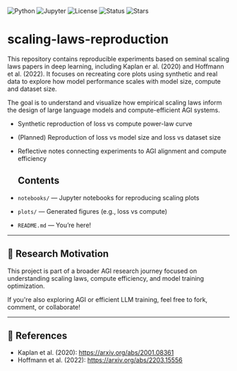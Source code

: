 ![Python](https://img.shields.io/badge/Python-3.10-blue)
![Jupyter](https://img.shields.io/badge/Notebook-Available-yellow)
![License](https://img.shields.io/badge/License-MIT-green)
![Status](https://img.shields.io/badge/Status-Active-informational)
![Stars](https://img.shields.io/github/stars/Member09/scaling-laws-reproduction?style=social)

# scaling-laws-reproduction
This repository contains reproducible experiments based on seminal scaling laws papers in deep learning, including Kaplan er al. (2020) and Hoffmann et al. (2022). It focuses on recreating core plots using synthetic and real data to explore how model performance scales with model size, compute and dataset size. 

The goal is to understand and visualize how empirical scaling laws inform the design of large language models and compute-efficient AGI systems.

- Synthetic reproduction of loss vs compute power-law curve
- (Planned) Reproduction of loss vs model size and loss vs dataset size
- Reflective notes connecting experiments to AGI alignment and compute efficiency


  ## Contents

- `notebooks/` — Jupyter notebooks for reproducing scaling plots
- `plots/` — Generated figures (e.g., loss vs compute)
- `README.md` — You’re here!


---

## 🧠 Research Motivation

This project is part of a broader AGI research journey focused on understanding scaling laws, compute efficiency, and model training optimization.

If you're also exploring AGI or efficient LLM training, feel free to fork, comment, or collaborate!

---

## 📎 References

- Kaplan et al. (2020): https://arxiv.org/abs/2001.08361
- Hoffmann et al. (2022): https://arxiv.org/abs/2203.15556
